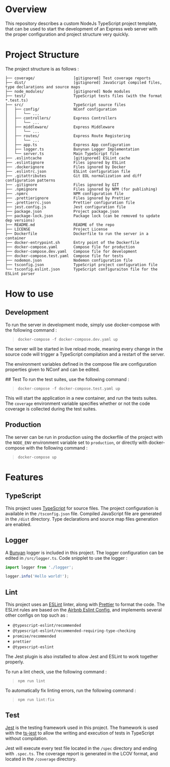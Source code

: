 # Overview

This repository describes a custom NodeJs TypeScript project template, that can be used to start the development of an Express web server with the proper configuration and project structure very quickly.

# Project Structure
The project structure is as follows :
```
├── coverage/                 [gitignored] Test coverage reports
├── dist/                     [gitignored] JavaScript compiled files, type declarations and source maps
├── node_modules/             [gitignored] Node modules
├── test/                     TypeScript tests files (with the format *.test.ts)
├── src/                      TypeScript source files
│   ├── config/               NConf configuration
│   │   └── ...
│   ├── controllers/          Express Controllers
│   │   └── ...
│   ├── middleware/           Express Middleware
│   │   └── ...
│   ├── routes/               Express Route Registering
│   │   └── ...
│   ├── app.ts                Express App configuration
│   ├── logger.ts             Bunynan Logger Implementation
│   └── server.ts             Main TypeScript file
├── .eslintcache              [gitignored] ESLint cache
├── .eslintignore             Files ignored by ESLint
├── .dockerignore             Files ignored by Docker
├── .eslintrc.json            ESLint configuration file
├── .gitattributes            Git EOL normalization and diff configuration patterns
├── .gitignore                Files ignored by GIT
├── .npmignore                Files ignored by NPM (for publishing)
├── .npmrc                    NPM configuration file
├── .prettierignore           Files ignored by Prettier
├── .prettierrc.json          Prettier configuration file
├── jest.config.js            Jest configuration file
├── package.json              Project package.json
├── package-lock.json         Package lock (can be removed to update dep versions)
├── README.md                 README of the repo
├── LICENSE                   Project License
├── Dockerfile                Dockerfile to run the server in a container
├── docker-entrypoint.sh      Entry point of the Dockerfile
├── docker-compose.yaml       Compose file for production 
├── docker-compose.dev.yaml   Compose file for development
├── docker-compose.test.yaml  Compose file for tests
├── nodemon.json              Nodemon configuration file
├── tsconfig.json             TypeScript project configuration file
└── tsconfig.eslint.json      TypeScript configuraiton file for the ESLint parser
```

# How to use
## Development
To run the server in development mode, simply use docker-compose with the following command :

> `docker-compose -f docker-compose.dev.yaml up`

The server will be started in live reload mode, meaning every change in the source code will trigger a TypeScript compilation and a restart of the server.

The environment variables defined in the compose file are configuration properties given to NConf and can be edited.

## Test
To run the test suites, use the following command :

> `docker-compose -f docker-compose.test.yaml up`

This will start the application in a new container, and run the tests suites. The `coverage` environment variable specifies whether or not the code coverage is collected during the test suites.

## Production
The server can be run in production using the dockerfile of the project with the `NODE_ENV` environment variable set to `production`, or directly with docker-compose with the following command :
> `docker-compose up`

# Features
## TypeScript
This project uses [TypeScript](https://www.typescriptlang.org/) for source files. The project configuration is available in the `/tsconfig.json` file. Compiled JavaScript file are generated in the `/dist` directory. Type declarations and source map files generation are enabled.

## Logger
A [Bunyan](https://www.npmjs.com/package/bunyan) logger is included in this project. The logger configuration can be edited in `/src/logger.ts`. Code snipplet to use the logger :
```TypeScript
import logger from './logger';

logger.info('Hello world!');
```

## Lint
This project uses an [ESLint](https://eslint.org/) linter, along with [Prettier](https://prettier.io/) to format the code. The ESLint rules are based on the [Airbnb Eslint Config](https://www.npmjs.com/package/eslint-config-airbnb), and implements several other configs on top such as :
- `@typescript-eslint/recommended`
- `@typescript-eslint/recommended-requiring-type-checking`
- `promise/recommended`
- `prettier`
- `@typescript-eslint`

The Jest plugin is also installed to allow Jest and ESLint to work together properly.

To run a lint check, use the following command :
> `npm run lint`

To automatically fix linting errors, run the following command :
> `npm run lint:fix`

## Test
[Jest](https://jestjs.io/) is the testing framework used in this project. The framework is used with the [ts-jest](https://www.npmjs.com/package/ts-jest) to allow the writing and execution of tests in TypeScript without compilation.

Jest will execute every test file located in the `/spec` directory and ending with `.spec.ts`. The coverage report is generated in the LCOV format, and located in the `/coverage` directory.
